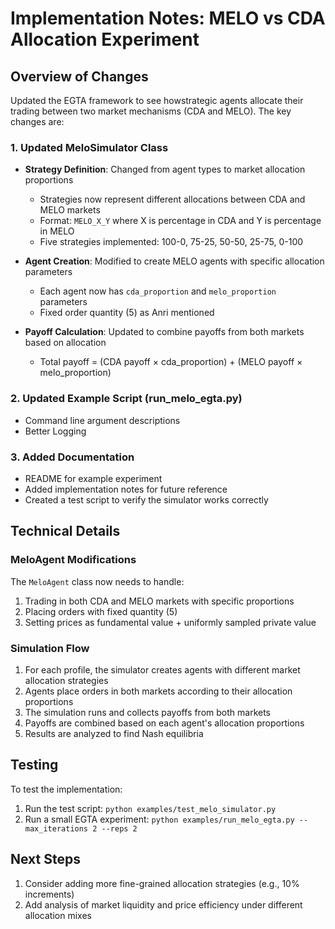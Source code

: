 # Implementation Notes: MELO vs CDA Allocation Experiment

## Overview of Changes

Updated the EGTA framework to see howstrategic agents allocate their trading between two market mechanisms (CDA and MELO). The key changes are:

### 1. Updated MeloSimulator Class

- **Strategy Definition**: Changed from agent types to market allocation proportions
  - Strategies now represent different allocations between CDA and MELO markets
  - Format: `MELO_X_Y` where X is percentage in CDA and Y is percentage in MELO
  - Five strategies implemented: 100-0, 75-25, 50-50, 25-75, 0-100

- **Agent Creation**: Modified to create MELO agents with specific allocation parameters
  - Each agent now has `cda_proportion` and `melo_proportion` parameters
  - Fixed order quantity (5) as Anri mentioned

- **Payoff Calculation**: Updated to combine payoffs from both markets based on allocation
  - Total payoff = (CDA payoff × cda_proportion) + (MELO payoff × melo_proportion)

### 2. Updated Example Script (run_melo_egta.py)

- Command line argument descriptions
- Better Logging

### 3. Added Documentation

- README for example experiment
- Added implementation notes for future reference
- Created a test script to verify the simulator works correctly

## Technical Details

### MeloAgent Modifications

The `MeloAgent` class now needs to handle:

1. Trading in both CDA and MELO markets with specific proportions
2. Placing orders with fixed quantity (5)
3. Setting prices as fundamental value + uniformly sampled private value

### Simulation Flow

1. For each profile, the simulator creates agents with different market allocation strategies
2. Agents place orders in both markets according to their allocation proportions
3. The simulation runs and collects payoffs from both markets
4. Payoffs are combined based on each agent's allocation proportions
5. Results are analyzed to find Nash equilibria

## Testing

To test the implementation:

1. Run the test script: `python examples/test_melo_simulator.py`
2. Run a small EGTA experiment: `python examples/run_melo_egta.py --max_iterations 2 --reps 2`

## Next Steps

1. Consider adding more fine-grained allocation strategies (e.g., 10% increments)
2. Add analysis of market liquidity and price efficiency under different allocation mixes